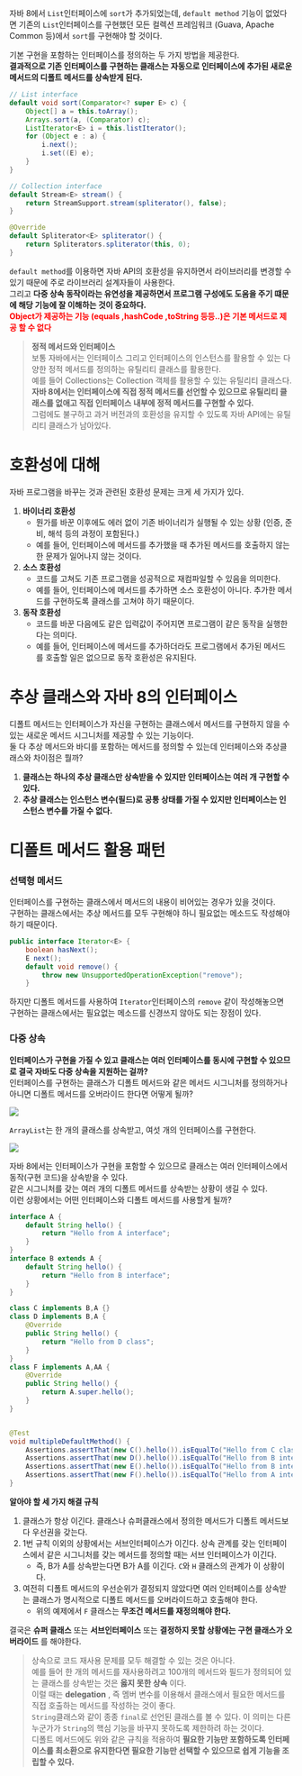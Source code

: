 
자바 8에서 `List`인터페이스에 `sort`가 추가되었는데, `default method` 기능이 없었다면 기존의 `List`인터페이스를 구현했던 모든 컬렉션 프레임워크 (Guava, Apache Common 등)에서 `sort`를 구현해야 할 것이다.  
  
기본 구현을 포함하는 인터페이스를 정의하는 두 가지 방법을 제공한다.  
**결과적으로 기존 인터페이스를 구현하는 클래스는 자동으로 인터페이스에 추가된 새로운 메서드의 디폴트 메서드를 상속받게 된다.**  
  
```java
// List interface
default void sort(Comparator<? super E> c) {
    Object[] a = this.toArray();
    Arrays.sort(a, (Comparator) c);
    ListIterator<E> i = this.listIterator();
    for (Object e : a) {
        i.next();
        i.set((E) e);
    }
}

// Collection interface
default Stream<E> stream() {
    return StreamSupport.stream(spliterator(), false);
}

@Override
default Spliterator<E> spliterator() {
    return Spliterators.spliterator(this, 0);
}
```

`default method`를 이용하면 자바 API의 호환성을 유지하면서 라이브러리를 변경할 수 있기 때문에 주로 라이브러리 설계자들이 사용한다.  
그리고 **다중 상속 동작이라는 유연성을 제공하면서 프로그램 구성에도 도움을 주기 떄문에 해당 기능에 잘 이해하는 것이 중요하다.**  
<span style="color:red; font-weight:bold">Object가 제공하는 기능 (equals ,hashCode ,toString 등등..)은 기본 메서드로 제공 할 수 없다  
  
> **정적 메서드와 인터페이스**  
> 보통 자바에서는 인터페이스 그리고 인터페이스의 인스턴스를 활용할 수 있는 다양한 정적 메서드를 정의하는 유틸리티 클래스를 활용한다.  
> 예를 들어 Collections는 Collection 객체를 활용할 수 있는 유틸리티 클래스다.  
> **자바 8에서는 인터페이스에 직접 정적 메서드를 선언할 수 있으므로 유틸리티 클래스를 없애고 직접 인터페이스 내부에 정적 메서드를 구현할 수 있다.**  
> 그럼에도 불구하고 과거 버전과의 호환성을 유지할 수 있도록 자바 API에는 유틸리티 클래스가 남아있다.

# 호환성에 대해

자바 프로그램을 바꾸는 것과 관련된 호환성 문제는 크게 세 가지가 있다.  
  
1. **바이너리 호환성**
   - 뭔가를 바꾼 이후에도 에러 없이 기존 바이너리가 실행될 수 있는 상황 (인증, 준비, 해석 등의 과정이 포함된다.)
   - 예를 들어, 인터페이스에 메서드를 추가했을 때 추가된 메서드를 호출하지 않는 한 문제가 일어나지 않는 것이다.
2. **소스 호환성**
   - 코드를 고쳐도 기존 프로그램을 성공적으로 재컴파일할 수 있음을 의미한다.
   - 예를 들어, 인터페이스에 메서드를 추가하면 소스 호환성이 아니다. 추가한 메서드를 구현하도록 클래스를 고쳐야 하기 때문이다.
3. **동작 호환성**
   - 코드를 바꾼 다음에도 같은 입력값이 주어지면 프로그램이 같은 동작을 실행한다는 의미다.
   - 예를 들어, 인터페이스에 메서드를 추가하더라도 프로그램에서 추가된 메서드를 호출할 일은 없으므로 동작 호환성은 유지된다.

# 추상 클래스와 자바 8의 인터페이스

디폴트 메서드는 인터페이스가 자신을 구현하는 클래스에서 메서드를 구현하지 않을 수 있는 새로운 메서드 시그니처를 제공할 수 있는 기능이다.  
둘 다 추상 메서드와 바디를 포함하는 메서드를 정의할 수 있는데 인터페이스와 추상클래스와 차이점은 뭘까?  

1. **클래스는 하나의 추상 클래스만 상속받을 수 있지만 인터페이스는 여러 개 구현할 수 있다.**
2. **추상 클래스는 인스턴스 변수(필드)로 공통 상태를 가질 수 있지만 인터페이스는 인스턴스 변수를 가질 수 없다.**
  
# 디폴트 메서드 활용 패턴
  
<h3>선택형 메서드</h3>
  
인터페이스를 구현하는 클래스에서 메서드의 내용이 비어있는 경우가 있을 것이다.  
구현하는 클래스에서는 추상 메서드를 모두 구현해야 하니 필요없는 메소드도 작성해야하기 때문이다.  
  
```java
public interface Iterator<E> {
    boolean hasNext();
    E next();
    default void remove() {
        throw new UnsupportedOperationException("remove");
    }
```
  
하지만 디폴트 메서드를 사용하여 `Iterator`인터페이스의 `remove` 같이 작성해놓으면 구현하는 클래스에서는 필요없는 메소드를 신경쓰지 않아도 되는 장점이 있다.  

<h3>다중 상속</h3>  
  
**인터페이스가 구현을 가질 수 있고 클래스는 여러 인터페이스를 동시에 구현할 수 있으므로 결국 자바도 다중 상속을 지원하는 걸까?**  
인터페이스를 구현하는 클래스가 디폴트 메서드와 같은 메서드 시그니처를 정의하거나 아니면 디폴트 메서드를 오버라이드 한다면 어떻게 될까?  
  
![](./imgs/functionalInterface-lambda/inheritance.png)

`ArrayList`는 한 개의 클래스를 상속받고, 여섯 개의 인터페이스를 구현한다.  

![](./imgs/functionalInterface-lambda/arrayListDiagram.png)

자바 8에서는 인터페이스가 구현을 포함할 수 있으므로 클래스는 여러 인터페이스에서 동작(구현 코드)을 상속받을 수 있다.  
같은 시그니처를 갖는 여러 개의 디폴트 메서드를 상속받는 상황이 생길 수 있다.  
이런 상황에서는 어떤 인터페이스와 디폴트 메서드를 사용할게 될까?  
  
```java
interface A {
    default String hello() {
        return "Hello from A interface";
    }
}
interface B extends A {
    default String hello() {
        return "Hello from B interface";
    }
}

class C implements B,A {}
class D implements B,A {
    @Override
    public String hello() {
        return "Hello from D class";
    }
}
class F implements A,AA {
    @Override
    public String hello() {
        return A.super.hello();
    }
}


@Test
void multipleDefaultMethod() {
    Assertions.assertThat(new C().hello()).isEqualTo("Hello from C class");
    Assertions.assertThat(new D().hello()).isEqualTo("Hello from B interface");
    Assertions.assertThat(new E().hello()).isEqualTo("Hello from B interface");
    Assertions.assertThat(new F().hello()).isEqualTo("Hello from A interface");
}
```

**알아야 할 세 가지 해결 규칙**  
1. 클래스가 항상 이긴다. 클래스나 슈퍼클래스에서 정의한 메서드가 디폴트 메서드보다 우선권을 갖는다.
2. 1번 규칙 이외의 상황에서는 서브인터페이스가 이긴다. 상속 관계를 갖는 인터페이스에서 같은 시그니처를 갖는 메서드를 정의할 때는 서브 인터페이스가 이긴다.
   - 즉, B가 A를 상속받는다면 B가 A를 이긴다. `C`와 `H` 클래스의 관계가 이 상황이다.
3. 여전히 디폴트 메서드의 우선순위가 결정되지 않았다면 여러 인터페이스를 상속받는 클래스가 명시적으로 디폴트 메서드를 오버라이드하고 호출해야 한다.
   - 위의 예제에서 `F` 클래스는 **무조건 메서드를 재정의해야 한다.**
  
결국은 **슈퍼 클래스** 또는 **서브인터페이스** 또는 **결정하지 못할 상황에는 구현 클래스가 오버라이드** 를 해야한다.  

> 상속으로 코드 재사용 문제를 모두 해결할 수 있는 것은 아니다.  
> 예를 들어 한 개의 메서드를 재사용하려고 100개의 메서드와 필드가 정의되어 있는 클래스를 상속받는 것은 **옳지 못한 상속** 이다.  
> 이럴 때는 **delegation** , 즉 멤버 변수를 이용해서 클래스에서 필요한 메서드를 직접 호출하는 메서드를 작성하는 것이 좋다.  
> `String`클래스와 같이 종종 `final`로 선언된 클래스를 볼 수 있다. 이 의미는 다른 누군가가 `String`의 핵심 기능을 바꾸지 못하도록 제한하려 하는 것이다.  
> 디폴트 메서드에도 위와 같은 규칙을 적용하여 **필요한 기능만 포함하도록 인터페이스를 최소환으로 유지한다면 필요한 기능만 선택할 수 있으므로 쉽게 기능을 조립할 수 있다.**  
